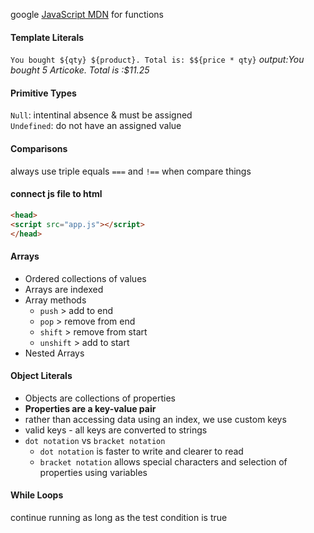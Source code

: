 google [JavaScript MDN](https://developer.mozilla.org/en-US/) for functions

#### Template Literals
`You bought ${qty} ${product}. Total is: $${price * qty}`
<i>output:You bought 5 Articoke. Total is :$11.25</i>

#### Primitive Types
`Null`: intentinal absence & must be assigned <br>
`Undefined`: do not have an assigned value

#### Comparisons
always use triple equals `===` and `!==` when compare things

#### connect js file to html
```html
<head>
<script src="app.js"></script>
</head>
```

#### Arrays
- Ordered collections of values
- Arrays are indexed
- Array methods
    - `push` > add to end
    - `pop` > remove from end
    - `shift` > remove from start
    - `unshift` > add to start
- Nested Arrays

#### Object Literals
- Objects are collections of properties
- <b>Properties are a key-value pair</b>
- rather than accessing data using an index, we use custom keys
- valid keys - all keys are converted to strings
- `dot notation` vs `bracket notation`
    - `dot notation` is faster to write and clearer to read
    - `bracket notation` allows special characters and selection of properties using variables

#### While Loops 
continue running as long as the test condition is true